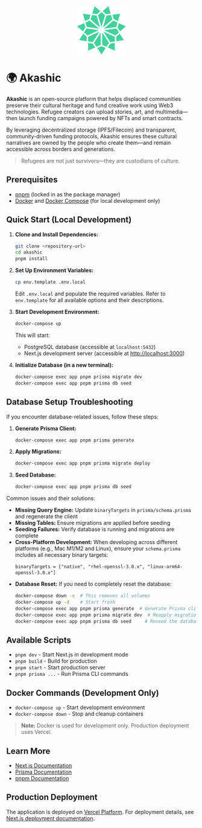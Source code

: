 <div align="center">
  <img src="public/akashic-logo.png" alt="Akashic Logo" />
</div>

# 🌍 Akashic

**Akashic** is an open-source platform that helps displaced communities preserve their cultural heritage and fund creative work using Web3 technologies. Refugee creators can upload stories, art, and multimedia—then launch funding campaigns powered by NFTs and smart contracts.

By leveraging decentralized storage (IPFS/Filecoin) and transparent, community-driven funding protocols, Akashic ensures these cultural narratives are owned by the people who create them—and remain accessible across borders and generations.

> Refugees are not just survivors—they are custodians of culture.

## Prerequisites

- [pnpm](https://pnpm.io/) (locked in as the package manager)
- [Docker](https://www.docker.com/) and [Docker Compose](https://docs.docker.com/compose/) (for local development only)

## Quick Start (Local Development)

1. **Clone and Install Dependencies:**
   ```bash
   git clone <repository-url>
   cd akashic
   pnpm install
   ```

2. **Set Up Environment Variables:**
   ```bash
   cp env.template .env.local
   ```
   Edit `.env.local` and populate the required variables. Refer to `env.template` for all available options and their descriptions.

3. **Start Development Environment:**
   ```bash
   docker-compose up
   ```
   This will start:
   - PostgreSQL database (accessible at `localhost:5432`)
   - Next.js development server (accessible at [http://localhost:3000](http://localhost:3000))

4. **Initialize Database (in a new terminal):**
   ```bash
   docker-compose exec app pnpm prisma migrate dev
   docker-compose exec app pnpm prisma db seed
   ```

## Database Setup Troubleshooting

If you encounter database-related issues, follow these steps:

1. **Generate Prisma Client:**
   ```bash
   docker-compose exec app pnpm prisma generate
   ```

2. **Apply Migrations:**
   ```bash
   docker-compose exec app pnpm prisma migrate deploy
   ```

3. **Seed Database:**
   ```bash
   docker-compose exec app pnpm prisma db seed
   ```

Common issues and their solutions:
- **Missing Query Engine:** Update `binaryTargets` in `prisma/schema.prisma` and regenerate the client
- **Missing Tables:** Ensure migrations are applied before seeding
- **Seeding Failures:** Verify database is running and migrations are complete
- **Cross-Platform Development:** When developing across different platforms (e.g., Mac M1/M2 and Linux), ensure your `schema.prisma` includes all necessary binary targets:
  ```prisma
  binaryTargets = ["native", "rhel-openssl-3.0.x", "linux-arm64-openssl-3.0.x"]
  ```
- **Database Reset:** If you need to completely reset the database:
  ```bash
  docker-compose down -v  # This removes all volumes
  docker-compose up -d    # Start fresh
  docker-compose exec app pnpm prisma generate  # Generate Prisma client
  docker-compose exec app pnpm prisma migrate dev  # Reapply migrations
  docker-compose exec app pnpm prisma db seed     # Reseed the database
  ```

## Available Scripts

- `pnpm dev` - Start Next.js in development mode
- `pnpm build` - Build for production
- `pnpm start` - Start production server
- `pnpm prisma ...` - Run Prisma CLI commands

## Docker Commands (Development Only)

- `docker-compose up` - Start development environment
- `docker-compose down` - Stop and cleanup containers

> **Note:** Docker is used for development only. Production deployment uses Vercel.

## Learn More

- [Next.js Documentation](https://nextjs.org/docs)
- [Prisma Documentation](https://www.prisma.io/docs)
- [pnpm Documentation](https://pnpm.io/)

## Production Deployment

The application is deployed on [Vercel Platform](https://vercel.com/new?utm_medium=default-template&filter=next.js&utm_source=create-next-app&utm_campaign=create-next-app-readme). For deployment details, see [Next.js deployment documentation](https://nextjs.org/docs/app/building-your-application/deploying).
